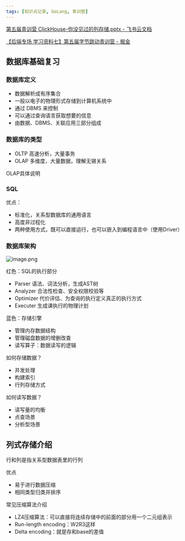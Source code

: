 ```yaml
---
tags: [知识点记录, GoLang, 青训营]
---
```


[第五届青训营 ClickHouse-你没见过的列存储.pptx - 飞书云文档](https://bytedance.feishu.cn/file/boxcnrD9MzRtCRfvnYPZdegpxHf)

[【后端专场 学习资料七】第五届字节跳动青训营 - 掘金](https://juejin.cn/post/7198982002304942138/#heading-13)

## 数据库基础复习

### 数据库定义

- 数据解析成有序集合
- 一般以电子的物理形式存储到计算机系统中
- 通过 DBMS 来控制
- 可以通过查询语言获取想要的信息
- 由数据、DBMS、关联应用三部分组成


### 数据库的类型
- OLTP 高速分析，大量事务
- OLAP 多维度，大量数据，理解无锡关系


OLAP具体说明


### SQL

优点：
- 标准化，关系型数据库的通用语言
- 高度非过程化
- 两种使用方式，既可以直接运行，也可以嵌入到编程语言中（使用Driver）

### 数据库架构


![image.png](https://p3-juejin.byteimg.com/tos-cn-i-k3u1fbpfcp/fa70920b3f6c44089efa492b0b86bbee~tplv-k3u1fbpfcp-watermark.image?)


红色：SQL的执行部分
- Parser 语法、词法分析，生成AST树
- Analyzer 合法性检查、安全权限校验等
- Optimizer 代价评估、为查询的执行定义真正的执行方式
- Executer 生成课执行的物理计划


蓝色：存储引擎

- 管理内存数据结构
- 管理磁盘数据的增删改查
- 读写算子：数据读写的逻辑


如何存储数据？
- 并发处理
- 构建索引
- 行列存储方式

如何读写数据？
- 读写量的均衡
- 点查场景
- 分析型场景


## 列式存储介绍
行和列是指关系型数据表里的行列

优点
- 易于进行数据压缩
- 相同类型归类并排序

常见压缩算法介绍

- LZ4压缩算法：可以直接将连续存储中的前面的部分用一个二元组表示
- Run-length encoding：W2R3这样
- Delta encoding：就是存和base的差值